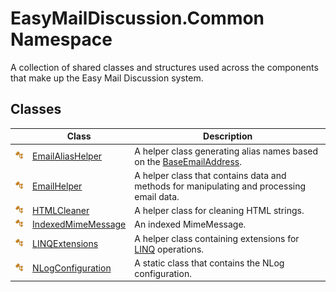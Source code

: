 EasyMailDiscussion.Common Namespace
===================================
A collection of shared classes and structures used across the components that make up the Easy Mail Discussion system.


Classes
-------

|                 | Class                   | Description                                                                               |
| --------------- | ----------------------- | ----------------------------------------------------------------------------------------- |
| ![Public class] | [EmailAliasHelper][1]   | A helper class generating alias names based on the [BaseEmailAddress][2].                 |
| ![Public class] | [EmailHelper][3]        | A helper class that contains data and methods for manipulating and processing email data. |
| ![Public class] | [HTMLCleaner][4]        | A helper class for cleaning HTML strings.                                                 |
| ![Public class] | [IndexedMimeMessage][5] | An indexed MimeMessage.                                                                   |
| ![Public class] | [LINQExtensions][6]     | A helper class containing extensions for [LINQ][7] operations.                            |
| ![Public class] | [NLogConfiguration][8]  | A static class that contains the NLog configuration.                                      |

[1]: EmailAliasHelper/README.md
[2]: ../EasyMailDiscussion.Common.Database/DiscussionList/BaseEmailAddress.md
[3]: EmailHelper/README.md
[4]: HTMLCleaner/README.md
[5]: IndexedMimeMessage/README.md
[6]: LINQExtensions/README.md
[7]: https://docs.microsoft.com/en-us/dotnet/csharp/programming-guide/concepts/linq/
[8]: NLogConfiguration/README.md
[Public class]: ../icons/pubclass.svg "Public class"
